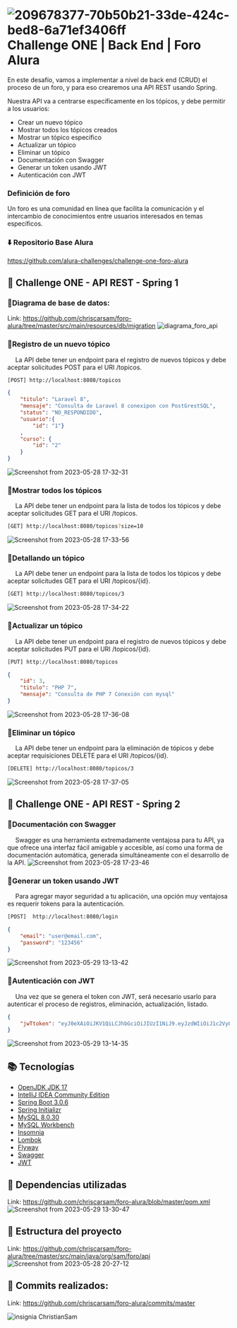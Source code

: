 
# ![209678377-70b50b21-33de-424c-bed8-6a71ef3406ff](https://github.com/chriscarsam/foro-alura/assets/28877424/3d87da57-2512-4f87-969e-5a18c4bfc304) Challenge ONE | Back End | Foro Alura


En este desafío, vamos a implementar a nivel de back end (CRUD) el proceso de un foro, y para eso crearemos una API REST usando Spring.

Nuestra API va a centrarse específicamente en los tópicos, y debe permitir a los usuarios:

* Crear un nuevo tópico
* Mostrar todos los tópicos creados
* Mostrar un tópico específico
* Actualizar un tópico
* Eliminar un tópico
* Documentación con Swagger
* Generar un token usando JWT
* Autenticación con JWT

### Definición de foro
Un foro es una comunidad en línea que facilita la comunicación y el intercambio de conocimientos entre usuarios interesados en temas específicos.

### ⬇️ Repositorio Base Alura
https://github.com/alura-challenges/challenge-one-foro-alura

## 📃 Challenge ONE - API REST - Spring 1

### 🔹Diagrama de base de datos:
Link: https://github.com/chriscarsam/foro-alura/tree/master/src/main/resources/db/migration
![diagrama_foro_api](https://github.com/chriscarsam/foro-alura/assets/28877424/6d761548-a16a-4977-b929-46ed8496ae15)

### 🔹Registro de un nuevo tópico
&emsp; La API debe tener un endpoint para el registro de nuevos tópicos y debe aceptar solicitudes POST para el URI /topicos.
```bash
[POST] http://localhost:8080/topicos
```
```json
{
	"titulo": "Laravel 8",
	"mensaje": "Consulta de Laravel 8 conexipon con PostGrestSQL",	
	"status": "NO_RESPONDIDO",
	"usuario":{
		"id": "1"}
	,
	"curso": {
		"id": "2"
	}
}
```
![Screenshot from 2023-05-28 17-32-31](https://github.com/chriscarsam/foro-alura/assets/28877424/87688b0d-d0f1-48cb-a1fc-e3e26c5403aa)

### 🔹Mostrar todos los tópicos
&emsp; La API debe tener un endpoint para la lista de todos los tópicos y debe aceptar solicitudes GET para el URI /topicos.
```bash
[GET] http://localhost:8080/topicos?size=10
```
![Screenshot from 2023-05-28 17-33-56](https://github.com/chriscarsam/foro-alura/assets/28877424/d64a1379-b843-49d0-9cba-9f3f7a45f67d)

### 🔹Detallando un tópico
&emsp; La API debe tener un endpoint para la lista de todos los tópicos y debe aceptar solicitudes GET para el URI /topicos/{id}.
```bash
[GET] http://localhost:8080/topicos/3
```
![Screenshot from 2023-05-28 17-34-22](https://github.com/chriscarsam/foro-alura/assets/28877424/6e84c466-ab4f-4b8e-a6f9-895f9d7a946d)

### 🔹Actualizar un tópico
&emsp; La API debe tener un endpoint para el registro de nuevos tópicos y debe aceptar solicitudes PUT para el URI /topicos/{id}.
```bash
[PUT] http://localhost:8080/topicos
```
```json
{
	"id": 3,
	"titulo": "PHP 7",
	"mensaje": "Consulta de PHP 7 Conexión con mysql"
}
```
![Screenshot from 2023-05-28 17-36-08](https://github.com/chriscarsam/foro-alura/assets/28877424/349c199e-a02b-4fd1-86c5-112c39045087)

### 🔹Eliminar un tópico
&emsp; La API debe tener un endpoint para la eliminación de tópicos y debe aceptar requisiciones DELETE para el URI /topicos/{id}.
```bash
[DELETE] http://localhost:8080/topicos/3
```
![Screenshot from 2023-05-28 17-37-05](https://github.com/chriscarsam/foro-alura/assets/28877424/cdda4335-3288-4bab-9b2c-4e4eaaaad92c)

## 📃 Challenge ONE - API REST - Spring 2
### 🔹Documentación con Swagger
&emsp; Swagger es una herramienta extremadamente ventajosa para tu API, ya que ofrece una interfaz fácil amigable y accesible, así como una forma de documentación automática, generada simultáneamente con el desarrollo de la API.
![Screenshot from 2023-05-28 17-23-46](https://github.com/chriscarsam/foro-alura/assets/28877424/7bce8329-10c0-4d7a-aea8-6a77c355f974)

### 🔹Generar un token usando JWT
&emsp; Para agregar mayor seguridad a tu aplicación, una opción muy ventajosa es requerir tokens para la autenticación. 
```bash
[POST] 	http://localhost:8080/login
```
```json
{
	"email": "user@email.com",
	"password": "123456"
}
```
![Screenshot from 2023-05-29 13-13-42](https://github.com/chriscarsam/foro-alura/assets/28877424/91ccf37e-32c6-409b-aa82-27f36c4eeb6b)

### 🔹Autenticación con JWT
&emsp; Una vez que se genera el token con JWT, será necesario usarlo para autenticar el proceso de registros, eliminación, actualización, listado.
```json
{
	"jwTtoken": "eyJ0eXAiOiJKV1QiLCJhbGciOiJIUzI1NiJ9.eyJzdWIiOiJ1c2VyQGVtYWlsLmNvbSIsImlzcyI6ImZvcm8gYXBpIiwiaWQiOjEsImV4cCI6MTY4NTMzMDIwNX0.Lnu4RX-8V91svB4zguSP9Z34HVDSe__sQkp-Hqe9UXQ"
}
```
![Screenshot from 2023-05-29 13-14-35](https://github.com/chriscarsam/foro-alura/assets/28877424/423e80e1-d2b6-4380-8e88-cc72320d44d4)

## 📚 Tecnologías 
- [OpenJDK JDK 17](https://openjdk.org/projects/jdk/17/)
- [IntelliJ IDEA Community Edition](https://www.jetbrains.com/idea/download/#section=linux)
- [Spring Boot 3.0.6](https://docs.spring.io/spring-boot/docs/3.0.6/reference/html/)
- [Spring Initializr](https://start.spring.io)
- [MySQL 8.0.30](https://dev.mysql.com/downloads/mysql/)
- [MySQL Workbench](https://www.mysql.com/products/workbench/)
- [Insomnia](https://insomnia.rest/)
- [Lombok](https://www.baeldung.com/intro-to-project-lombok)
- [Flyway](https://www.baeldung.com/database-migrations-with-flyway)
- [Swagger](https://www.baeldung.com/spring-rest-openapi-documentation)
- [JWT](https://jwt.io/)

## 📝 Dependencias utilizadas
Link: https://github.com/chriscarsam/foro-alura/blob/master/pom.xml
![Screenshot from 2023-05-29 13-30-47](https://github.com/chriscarsam/foro-alura/assets/28877424/5499f44f-57ab-4695-a75c-d1510e3345d9)

## 📝 Estructura del proyecto
Link: https://github.com/chriscarsam/foro-alura/tree/master/src/main/java/org/sam/foro/api
![Screenshot from 2023-05-28 20-27-12](https://github.com/chriscarsam/foro-alura/assets/28877424/56bd8fd4-63fb-46c8-949b-77c6e4658553)

## 📝 Commits realizados:
Link: https://github.com/chriscarsam/foro-alura/commits/master

![insignia](https://github.com/chriscarsam/foro-alura/assets/28877424/fb51f5ba-3c89-4800-bd2d-697fb138e24f) ChristianSam



